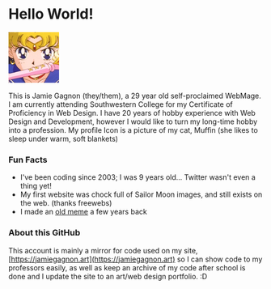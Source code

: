 # Hello World!

![](avi.jpg) 

This is Jamie Gagnon (they/them), a 29 year old self-proclaimed WebMage. I am currently attending Southwestern College for my Certificate of Proficiency in Web Design. I have 20 years of hobby experience with Web Design and Development, however I would like to turn my long-time hobby into a profession. My profile Icon is a picture of my cat, Muffin (she likes to sleep under warm, soft blankets)

### Fun Facts

- I've been coding since 2003; I was 9 years old... Twitter wasn't even a thing yet!
- My first website was chock full of Sailor Moon images, and still exists on the web. (thanks freewebs)
- I made an [old meme](https://www.dictionary.com/e/memes/y-u-no/) a few years back

### About this GitHub

This account is mainly a mirror for code used on my site, [https://jamiegagnon.art](https://jamiegagnon.art) so I can show code to my professors easily, as well as keep an archive of my code after school is done and I update the site to an art/web design portfolio. :D
